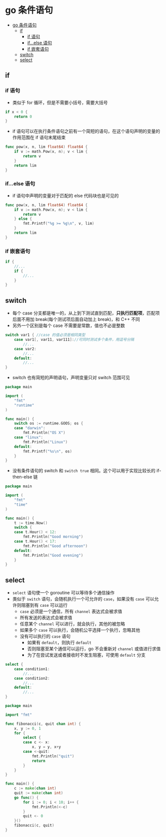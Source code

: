# go 条件语句

- [go 条件语句](#go-%e6%9d%a1%e4%bb%b6%e8%af%ad%e5%8f%a5)
  - [if](#if)
    - [if 语句](#if-%e8%af%ad%e5%8f%a5)
    - [if...else 语句](#ifelse-%e8%af%ad%e5%8f%a5)
    - [if 嵌套语句](#if-%e5%b5%8c%e5%a5%97%e8%af%ad%e5%8f%a5)
  - [switch](#switch)
  - [select](#select)

## if

### if 语句

- 类似于 for 循环，但是不需要小括号，需要大括号

```go
if x < 0 {
    return 0
}
```

- if 语句可以在执行条件语句之前有一个简短的语句，在这个语句声明的变量的作用范围在 if 语句末尾结束

```go
func pow(x, n, lim float64) float64 {
    if v := math.Pow(x, n); v < lim {
        return v
    }
    return lim
}
```

### if...else 语句

- if 语句中声明的变量对于匹配的 else 代码块也是可见的

```go
func pow(x, n, lim float64) float64 {
    if v := math.Pow(x, n); v < lim {
        return v
    } else {
        fmt.Printf("%g >= %g\n", v, lim)
    }
    return lim
}
```

### if 嵌套语句

```go
if {
    //...
    if {
        //...
    }
}
```

## switch

- 每个 case 分支都是唯一的，从上到下测试直到匹配，**只执行匹配项**，匹配项后面不用加 break(每个测试项后面自动加上 break)，和 C++ 不同
- 另外一个区别是每个 case 不需要是常数，值也不必是整数

```go
switch var1 { //case 的值必须是相同类型
    case var1[, var11, var111]://可同时测试多个条件，用逗号分隔
        //...
    case var2:
        //...
    default:
        //...
}
```

- switch 也有简短的声明语句，声明变量只对 switch 范围可见

```go
package main

import (
    "fmt"
    "runtime"
)

func main() {
    switch os := runtime.GOOS; os {
    case "darwin":
        fmt.Println("OS X")
    case "linux":
        fmt.Println("Linux")
    default:
        fmt.Printf("%s\n", os)
    }
}
```

- 没有条件语句的 switch 和 `switch true` 相同。这个可以用于实现比较长的 if-then-else 链

```go
package main

import (
    "fmt"
    "time"
)

func main() {
    t := time.Now()
    switch {
    case t.Hour() < 12:
        fmt.Println("Good morning")
    case t.Hour() < 17:
        fmt.Println("Good afternoon")
    default:
        fmt.Println("Good evening")
    }
}

```

## select

- `select` 语句使一个 goroutine 可以等待多个通信操作
- 类似于 `switch` 语句，会随机执行一个可允许的 `case`，如果没有 `case` 可以允许则阻塞到有 `case` 可以运行
  - `case` 必须是一个通信，所有 `channel` 表达式会被求值
  - 所有发送的表达式会被求值
  - 任意某个 `channel` 可以进行，就会执行，其他的被忽略
  - 如果多个 `case` 可以执行，会随机公平选择一个执行，忽略其他
  - 没有可以执行的 `case` 语句
    - 如果有 `default`，则执行 `default`
    - 否则阻塞至某个通信可以运行，go 不会重新对 `channel` 或值进行求值
    - 为了在尝试发送或者接收时不发生阻塞，可使用 `default` 分支

```go
select {
    case condition1:
        //...
    case condition2:
        //...
    default:
        //...
}
```

```go
package main

import "fmt"

func fibonacci(c, quit chan int) {
    x, y := 0, 1
    for {
        select {
        case c <- x:
            x, y = y, x+y
        case <-quit:
            fmt.Println("quit")
            return
        }
    }
}

func main() {
    c := make(chan int)
    quit := make(chan int)
    go func() {
        for i := 0; i < 10; i++ {
            fmt.Println(<-c)
        }
        quit <- 0
    }()
    fibonacci(c, quit)
}
```
